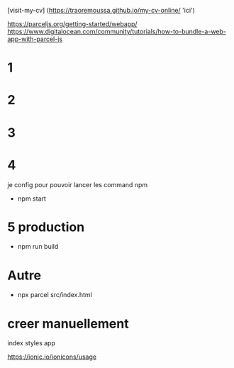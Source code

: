 [visit-my-cv] (https://traoremoussa.github.io/my-cv-online/ 'ici')

https://parceljs.org/getting-started/webapp/
https://www.digitalocean.com/community/tutorials/how-to-bundle-a-web-app-with-parcel-js

# 1

# 2

# 3

# 4

je config pour pouvoir lancer les command npm

- npm start

# 5 production

- npm run build

# Autre

- npx parcel src/index.html

# creer manuellement

index
styles
app

https://ionic.io/ionicons/usage

